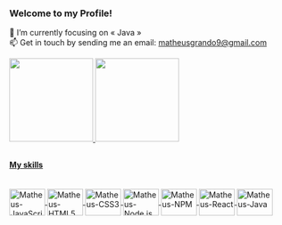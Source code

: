 ### Welcome to my Profile!

🌱 I’m currently focusing on « Java » <br>
📫 Get in touch by sending me an email: matheusgrando9@gmail.com

<div>
  <a href="https://github.com/matheusgrando">
  <img height="150em" src="https://github-readme-stats.vercel.app/api?username=matheusgrando&show_icons=true&theme=dracula&border_color=f5f8fd"/>
  <img height="150em" src="https://github-readme-stats.vercel.app/api/top-langs/?username=matheusgrando&langs_count=6&layout=compact&theme=dracula&border_color=f5f8fd"/>
</div>

##

#### My skills

<div style="display: inline_block"><br>
  <img align="center" alt="Matheus-JavaScript" height="48" width="64" src="https://cdn.jsdelivr.net/gh/devicons/devicon@latest/icons/javascript/javascript-plain.svg">
  <img align="center" alt="Matheus-HTML5" height="48" width="64" src="https://cdn.jsdelivr.net/gh/devicons/devicon/icons/html5/html5-original.svg">
  <img align="center" alt="Matheus-CSS3" height="48" width="64" src="https://cdn.jsdelivr.net/gh/devicons/devicon/icons/css3/css3-original.svg">
  <img align="center" alt="Matheus-Node.js" height="48" width="64" src="https://cdn.jsdelivr.net/gh/devicons/devicon@latest/icons/nodejs/nodejs-original-wordmark.svg">
  <img align="center" alt="Matheus-NPM" height="48" width="64" src="https://cdn.jsdelivr.net/gh/devicons/devicon/icons/npm/npm-original-wordmark.svg">
  <img align="center" alt="Matheus-React" height="48" width="64" src="https://cdn.jsdelivr.net/gh/devicons/devicon/icons/react/react-original.svg">
  <img align="center" alt="Matheus-Java" height="48" width="64" src="https://cdn.jsdelivr.net/gh/devicons/devicon/icons/java/java-original-wordmark.svg">
</div>
